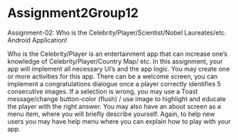 # Assignment2Group12

Assignment-02: Who is the Celebrity/Player/Scientist/Nobel Laureates/etc. Android Application!

Who is the Celebrity/Player is an entertainment app that can increase one’s knowledge of Celebrity/Player/Country Map/ etc. In this assignment, your app will implement all necessary UI’s and the app logic. You may create one or more activities for this app. There can be a welcome screen, you can implement a congratulations dialogue once a player correctly identifies 5 consecutive images. If a selection is wrong, you may use a Toast message/change button-color (flush) / use image to highlight and educate the player with the right answer. You may also have an about screen as a menu item, where you will briefly describe yourself. Again, to help new users you may have help menu where you can explain how to play with your app.
